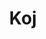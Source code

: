 ---
title: "Koj"
summary: "None"
slug: "koj"
image: "koj.jpg"
apple_music_artist_url: "https://music.apple.com/gb/artist/koj/1462962852"
wikipedia_url: "none"
---